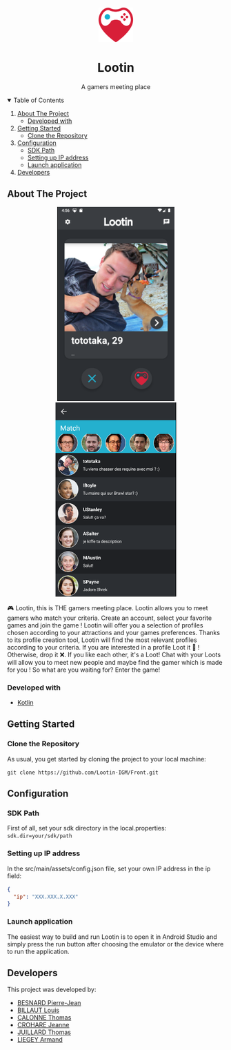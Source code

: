 <p align="center">
    <img src="./app/src/main/res/mipmap-hdpi/lootin_logo.png" alt="Logo" width="80" height="80">
    <h1 align="center">Lootin</h1>
    <p align="center">A gamers meeting place</p>
</p>

<details open="open">
  <summary>Table of Contents</summary>
  <ol>
    <li>
      <a href="#about-the-project">About The Project</a>
      <ul>
        <li><a href="#built-with">Developed with</a></li>
      </ul>
    </li>
    <li>
      <a href="#getting-started">Getting Started</a>
      <ul>
        <li><a href="#clone-repository">Clone the Repository</a></li>
      </ul>
    </li>
    <li>
      <a href="#Configuration">Configuration</a>
      <ul>
        <li><a href="#sdk-path">SDK Path</a></li>
        <li><a href="#setting-up-ip-address">Setting up IP address</a></li>
        <li><a href="#launch-application">Launch application</a></li>
      </ul>
    </li>
    <li>
      <a href="#developers">Developers</a>
    </li>
  </ol>
</details>

## About The Project
<p align="center">
    <img src="./fastlane/metadata/android/en-US/images/profile_page.png" alt="Screen" height="450">
    <img src="./fastlane/metadata/android/en-US/images/matchs_page.png" alt="Screen" height="450">
</p>
🎮 Lootin, this is THE gamers meeting place.
Lootin allows you to meet gamers who match your criteria. Create an account, select your favorite games and join the game !
Lootin will offer you a selection of profiles chosen according to your attractions and your games preferences.
Thanks to its profile creation tool, Lootin will find the most relevant profiles according to your criteria.
If you are interested in a profile Loot it 💖 ! Otherwise, drop it ❌.
If you like each other, it's a Loot!
Chat with your Loots will allow you to meet new people and maybe find the gamer which is made for you !
So what are you waiting for? Enter the game!


### Developed with
* [Kotlin](https://kotlinlang.org/)

## Getting Started
### Clone the Repository
As usual, you get started by cloning the project to your local machine:
```
git clone https://github.com/Lootin-IGM/Front.git
```

## Configuration
### SDK Path
First of all, set your sdk directory in the local.properties: ```sdk.dir=your/sdk/path```

### Setting up IP address
In the src/main/assets/config.json file, set your own IP address in the ip field:
```JSON
{
  "ip": "XXX.XXX.X.XXX"
}
```

### Launch application
The easiest way to build and run Lootin is to open it in Android Studio and simply press the run button after choosing the emulator or the device where to run the application.

## Developers
This project was developed by:
* [BESNARD Pierre-Jean](https://github.com/PJbesnard)
* [BILLAUT Louis](https://github.com/LouisBillaut)
* [CALONNE Thomas](https://github.com/calonnet)
* [CROHARE Jeanne](https://github.com/jcrohare)
* [JUILLARD Thomas](https://github.com/JUILLARD-Thomas)
* [LIEGEY Armand](https://github.com/afkeu)